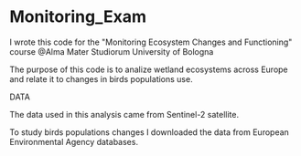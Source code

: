 # Monitoring_Exam
I wrote this code for the "Monitoring Ecosystem Changes and Functioning" course @Alma Mater Studiorum University of Bologna

The purpose of this code is to analize wetland ecosystems across Europe and relate it to changes in birds populations use.

DATA

The data used in this analysis came from Sentinel-2 satellite. 

To study birds populations changes I downloaded the data from European Environmental Agency databases.
